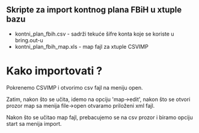 Skripte za import kontnog plana FBiH u xtuple bazu
--------------------------------------------------

* kontni_plan_fbih.csv - sadrži tekuće šifre konta koje se koriste u bring.out-u
* kontni_plan_fbih_map.xls - map fajl za xtuple CSVIMP

Kako importovati ?
==================

Pokrenemo CSVIMP i otvorimo csv fajl na meniju open.

Zatim, nakon što se učita, idemo na opciju 'map->edit', nakon što se otvori prozor map
sa menija file->open otvaramo priloženi xml fajl.

Nakon što se učitao map fajl, prebacujemo se na csv prozor i biramo opciju start sa menija import.
 
